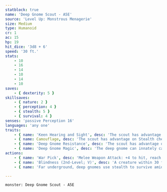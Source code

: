 ```yaml
---
statblock: true
name: 'Deep Gnome Scout - A5E'
source: 'Level Up: Monstrous Menagerie'
size: Medium
type: Humanoid
cr: 1
ac: 15
hp: 19
hit_dice: '3d8 + 6'
speed: '30 ft.'
stats:
    - 10
    - 16
    - 14
    - 10
    - 14
    - 10
saves:
    - { dexterity: 5 }
skillsaves:
    - { nature: 2 }
    - { perception: 4 }
    - { stealth: 5 }
    - { survival: 4 }
senses: 'passive Perception 16'
languages: 'any one'
traits:
    - { name: 'Keen Hearing and Sight', desc: 'The scout has advantage on Perception checks that rely on hearing or sight.' }
    - { name: Camouflage, desc: 'The scout has advantage on Stealth checks made to hide in rocky terrain.' }
    - { name: 'Deep Gnome Resistance', desc: 'The scout has advantage on Intelligence, Wisdom, and Charisma saving throws against magic.' }
    - { name: 'Deep Gnome Magic', desc: 'The deep gnome can innately cast blindness/deafness (blindness only), disguise self, and nondetection once per long rest without using material components, using Intelligence for their spellcasting ability.' }
actions:
    - { name: 'War Pick', desc: 'Melee Weapon Attack: +4 to hit, reach 5 ft., one target. Hit: 6 (1d8 + 2) piercing damage.' }
    - { name: 'Blindness (2nd-Level; V)', desc: 'A creature within 30 feet makes a DC 10 Constitution saving throw. On a failure, the target is blinded for 1 minute. It repeats the saving throw at the end of each of its turns, ending the effect on a success.' }
    - { name: 'Far underground, deep gnomes use stealth to survive amidst warlike deep dwarves and imperious shadow elves', desc: 'Deep gnome scouts hunt and forage, search for gems, and set ambushes for enemies who approach their settlements.' }

---
```

```statblock
monster: Deep Gnome Scout - A5E
```
